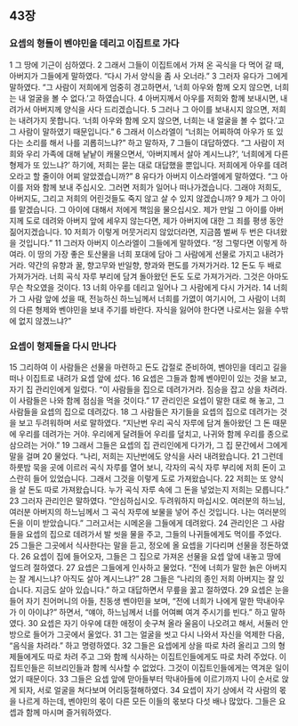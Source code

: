 ## 43장
### 요셉의 형들이 벤야민을 데리고 이집트로 가다
1 그 땅에 기근이 심하였다.
2 그래서 그들이 이집트에서 가져 온 곡식을 다 먹어 갈 때, 아버지가 그들에게 말하였다. “다시 가서 양식을 좀 사 오너라.”
3 그러자 유다가 그에게 말하였다. “그 사람이 저희에게 엄중히 경고하면서, ‘너희 아우와 함께 오지 않으면, 너희는 내 얼굴을 볼 수 없다.’고 하였습니다.
4 아버지께서 아우를 저희와 함께 보내시면, 내려가서 아버지께 양식을 사다 드리겠습니다.
5 그러나 그 아이를 보내시지 않으면, 저희는 내려가지 못합니다. ‘너희 아우와 함께 오지 않으면, 너희는 내 얼굴을 볼 수 없다.’고 그 사람이 말하였기 때문입니다.”
6 그래서 이스라엘이 “너희는 어찌하여 아우가 또 있다는 소리를 해서 나를 괴롭히느냐?” 하고 말하자,
7 그들이 대답하였다. “그 사람이 저희와 우리 가족에 대해 낱낱이 캐물으면서, ‘아버지께서 살아 계시느냐?’, ‘너희에게 다른 형제가 또 있느냐?’ 하기에, 저희는 묻는 대로 대답했을 뿐입니다. 저희에게 아우를 데려오라고 할 줄이야 어찌 알았겠습니까?”
8 유다가 아버지 이스라엘에게 말하였다. “그 아이를 저와 함께 보내 주십시오. 그러면 저희가 일어나 떠나가겠습니다. 그래야 저희도, 아버지도, 그리고 저희의 어린것들도 죽지 않고 살 수 있지 않겠습니까?
9 제가 그 아이를 맡겠습니다. 그 아이에 대해서 저에게 책임을 물으십시오. 제가 만일 그 아이를 아버지께 도로 데려와 아버지 앞에 세우지 않는다면, 제가 아버지에 대한 그 죄를 평생 동안 짊어지겠습니다.
10 저희가 이렇게 머뭇거리지 않았더라면, 지금쯤 벌써 두 번은 다녀왔을 것입니다.”
11 그러자 아버지 이스라엘이 그들에게 말하였다. “정 그렇다면 이렇게 하여라. 이 땅의 가장 좋은 토산물을 너희 포대에 담아 그 사람에게 선물로 가지고 내려가거라. 약간의 유향과 꿀, 향고무와 반일향, 향과와 편도를 가져가거라.
12 돈도 두 배로 가져가거라. 너희 곡식 자루 부리에 담겨 돌아왔던 돈도 도로 가져가거라. 그것은 아마도 무슨 착오였을 것이다.
13 너희 아우를 데리고 일어나 그 사람에게 다시 가거라.
14 너희가 그 사람 앞에 섰을 때, 전능하신 하느님께서 너희를 가엾이 여기시어, 그 사람이 너희의 다른 형제와 벤야민을 보내 주기를 바란다. 자식을 잃어야 한다면 나로서는 잃을 수밖에 없지 않겠느냐?”
### 요셉이 형제들을 다시 만나다
15 그리하여 이 사람들은 선물을 마련하고 돈도 갑절로 준비하여, 벤야민을 데리고 길을 떠나 이집트로 내려가 요셉 앞에 섰다.
16 요셉은 그들과 함께 벤야민이 있는 것을 보고, 자기 집 관리인에게 일렀다. “이 사람들을 집으로 데려가거라. 짐승을 잡고 상을 차려라. 이 사람들은 나와 함께 점심을 먹을 것이다.”
17 관리인은 요셉이 말한 대로 해 놓고, 그 사람들을 요셉의 집으로 데려갔다.
18 그 사람들은 자기들을 요셉의 집으로 데려가는 것을 보고 두려워하며 서로 말하였다. “지난번 우리 곡식 자루에 담겨 돌아왔던 그 돈 때문에 우리를 데려가는 거야. 우리에게 달려들어 우리를 덮치고, 나귀와 함께 우리를 종으로 삼으려는 거야.”
19 그래서 그들은 요셉의 집 관리인에게 다가가, 그 집 문간에서 그에게 말을 걸며
20 물었다. “나리, 저희는 지난번에도 양식을 사러 내려왔습니다.
21 그런데 하룻밤 묵을 곳에 이르러 곡식 자루를 열어 보니, 각자의 곡식 자루 부리에 저희 돈이 고스란히 들어 있었습니다. 그래서 그것을 이렇게 도로 가져왔습니다.
22 저희는 또 양식을 살 돈도 따로 가져왔습니다. 누가 곡식 자루 속에 그 돈을 넣었는지 저희는 모릅니다.”
23 그러자 관리인은 말하였다. “안심하십시오. 두려워하지 마십시오. 여러분의 하느님, 여러분 아버지의 하느님께서 그 곡식 자루에 보물을 넣어 주신 것입니다. 나는 여러분의 돈을 이미 받았습니다.” 그러고서는 시메온을 그들에게 데려왔다.
24 관리인은 그 사람들을 요셉의 집으로 데려가서 발 씻을 물을 주고, 그들의 나귀들에게도 먹이를 주었다.
25 그들은 그곳에서 식사한다는 말을 듣고, 정오에 올 요셉을 기다리며 선물을 정돈하였다.
26 요셉이 집에 들어오자, 그들은 그 집으로 가져온 선물을 요셉 앞에 내놓고 땅에 엎드려 절하였다.
27 요셉은 그들에게 인사하고 물었다. “전에 너희가 말한 늙은 아버지는 잘 계시느냐? 아직도 살아 계시느냐?”
28 그들은 “나리의 종인 저희 아버지는 잘 있습니다. 지금도 살아 있습니다.” 하고 대답하면서 무릎을 꿇고 절하였다.
29 요셉은 눈을 들어 자기 친어머니의 아들, 친동생 벤야민을 보며, “전에 너희가 나에게 말한 막내아우가 이 아이냐?” 하면서, “얘야, 하느님께서 너를 어여삐 여겨 주시기를 빈다.” 하고 말하였다.
30 요셉은 자기 아우에 대한 애정이 솟구쳐 올라 울음이 나오려고 해서, 서둘러 안방으로 들어가 그곳에서 울었다.
31 그는 얼굴을 씻고 다시 나와서 자신을 억제한 다음, “음식을 차려라.” 하고 명령하였다.
32 그들은 요셉에게 상을 따로 차려 올리고 그의 형제들에게도 따로 차려 주고 그와 함께 식사하는 이집트인들에게도 따로 차려 주었다. 이집트인들은 히브리인들과 함께 식사할 수 없었다. 그것이 이집트인들에게는 역겨운 일이었기 때문이다.
33 그들은 요셉 앞에 맏아들부터 막내아들에 이르기까지 나이 순서로 앉게 되자, 서로 얼굴을 쳐다보며 어리둥절해하였다.
34 요셉이 자기 상에서 각 사람의 몫을 나르게 하는데, 벤야민의 몫이 다른 모든 이들의 몫보다 다섯 배나 많았다. 그들은 요셉과 함께 마시며 즐거워하였다.
